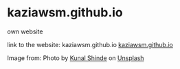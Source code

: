 # kaziawsm.github.io
own website

link to the website: kaziawsm.github.io <a href="https://kaziawsm.github.io">kaziawsm.github.io</a>


Image from:
<span>Photo by <a href="https://unsplash.com/@editholic7?utm_source=unsplash&amp;utm_medium=referral&amp;utm_content=creditCopyText">Kunal Shinde</a> on <a href="https://unsplash.com/s/photos/nature?utm_source=unsplash&amp;utm_medium=referral&amp;utm_content=creditCopyText">Unsplash</a></span>

